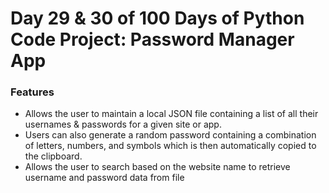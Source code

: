 # Day 29 & 30 of 100 Days of Python Code Project: Password Manager App

### Features
* Allows the user to maintain a local JSON file containing a list of all their usernames & passwords for a given site or app.
* Users can also generate a random password containing a combination of letters, numbers, and symbols which
  is then automatically copied to the clipboard. 
* Allows the user to search based on the website name to retrieve username and password data from file
